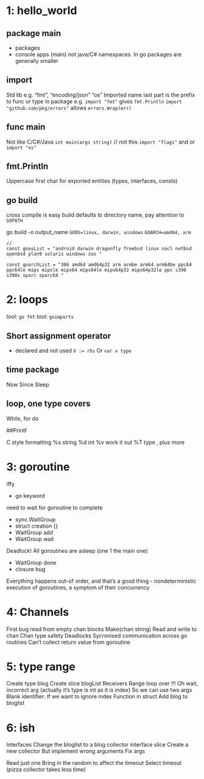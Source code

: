 # 1: hello_world

## package main
- packages
- console apps (main)
not java/C# namespaces. In go packages are generally smaller

## import
Std lib e.g. “fmt”, “encoding/json” “os”
Imported name last part is the prefix to func or type in package e.g.
`import "fmt"` gives `fmt.Println`
`import "github.com/pkg/errors"` allows `errors.Wrap(err)`

## func main
Not like C/C#/Java
`int main(args string)` // not this
`import "flags"` and or `import "os"` 

## fmt.Println
Uppercase first char for exported entities (types, interfaces, consts)

## go build
cross compile is easy build defaults to directory name, pay attention to `GOPATH`

go build -o output_name
`GOOS=linux, darwin, windows`
`GOARCH=amd64, arm`

```
//
const goosList = "android darwin dragonfly freebsd linux nacl netbsd openbsd plan9 solaris windows zos "

const goarchList = "386 amd64 amd64p32 arm armbe arm64 arm64be ppc64 ppc64le mips mipsle mips64 mips64le mips64p32 mips64p32le ppc s390 s390x sparc sparc64 "
```

# 2: loops

_tool_: `go fmt`
_tool_: `goimports`

## Short assignment operator
- declared and not used
`X := rhs`
Or
`var x type`

## time package

Now
Since
Sleep

## loop, one type covers

While, for do

##Printf

C style formatting
%s string %d int %v work it out %T type , plus more

# 3: goroutine

iffy

- go keyword

need to wait for goroutine to complete

- sync.WaitGroup
- struct creation {}
- WaitGroup add
- WaitGroup wait

Deadlock! All goroutines are asleep (one 1 the main one)

- WaitGroup done
- closure bug

Everything happens out-of order, and that’s a good thing - nondeterministic execution of goroutines, a symptom of their concurrency

# 4: Channels

First bug read from empty chan blocks
Make(chan string)
Read and write to chan
Chan type safety
Deadlocks
Sycronised communication across go routines
Can’t collect return value from goroutine

# 5: type range

Create type blog
Create slice blogList
Receivers
Range loop over
!!! Oh wait, incorrect arg (actually it’s type is int as it is index)
So we can use two args
Blank identifier: If we want to ignore index
Function in struct
Add blog to bloglist

# 6: ish

Interfaces
Change the bloglist to a blog collector interface slice
Create a new collector
But implement wrong arguments
Fix args

Read just one
Bring in the random to affect the timeout
Select timeout (pizza collector takes less time)